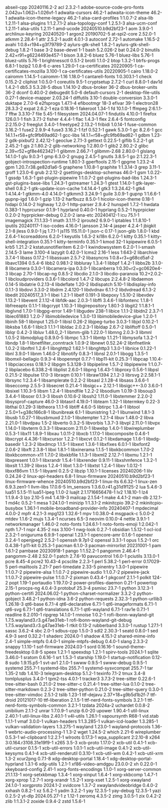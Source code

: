 abseil-cpp 20240116.2-2
acl 2.3.2-1
adobe-source-code-pro-fonts 2.042u+1.062i+1.026vf-1
adwaita-cursors 46.2-1
adwaita-icon-theme 46.2-1
adwaita-icon-theme-legacy 46.2-1
alsa-card-profiles 1:1.0.7-2
alsa-lib 1.2.11-1
alsa-plugins 1:1.2.7.1-2
alsa-topology-conf 1.2.5.1-3
alsa-ucm-conf 1.2.11-1
alsa-utils 1.2.11-1
amd-ucode 20240510.b9d2bf23-1
aom 3.9.0-1
archlinux-keyring 20240520-1
argon2 20190702-5
at-spi2-core 2.52.0-1
atkmm 2.28.4-1
attr 2.5.2-1
audit 4.0.1-3
autoconf 2.72-1
automake 1.16.5-2
avahi 1:0.8+r194+g3f79789-2
aylurs-gtk-shell 1.8.2-1
aylurs-gtk-shell-debug 1.8.2-1
base 3-2
base-devel 1-1
bash 5.2.026-2
bat 0.24.0-2
binutils 2.42+r91+g6224493e457-1
bison 3.8.2-6
bluez 5.76-1
bluez-libs 5.76-1
bluez-utils 5.76-1
brightnessctl 0.5.1-2
brotli 1.1.0-2
btop 1.3.2-1
btrfs-progs 6.8.1-1
bzip2 1.0.8-6
c-ares 1.29.0-1
ca-certificates 20220905-1
ca-certificates-mozilla 3.100-1
ca-certificates-utils 20220905-1
cairo 1.18.0-2
cairomm 1.14.5-1
cairomm-1.16 1.18.0-1
cantarell-fonts 1:0.303.1-1
check 0.15.2-2
cliphist 1:0.5.0-1
coreutils 9.5-1
cryptsetup 2.7.2-1
curl 8.8.0-1
dav1d 1.4.2-1
db5.3 5.3.28-5
dbus 1.14.10-2
dbus-broker 36-2
dbus-broker-units 36-2
dconf 0.40.0-2
debugedit 5.0-6
default-cursors 2-1
desktop-file-utils 0.27-1
device-mapper 2.03.24-1
diffutils 3.10-1
double-conversion 3.3.0-1
duktape 2.7.0-6
e2fsprogs 1.47.1-4
efibootmgr 18-3
efivar 39-1
electron28 28.3.3-2
expat 2.6.2-1
eza 0.18.16-1
fakeroot 1.34-1
fd 10.1.0-1
ffmpeg 2:6.1.1-7
fftw 3.3.10-7
file 5.45-1
filesystem 2024.04.07-1
findutils 4.10.0-1
firefox 126.0.1-1
fish 3.7.1-2
fisher 4.4.4-1
flac 1.4.3-1
flex 2.6.4-5
fontconfig 2:2.15.0-2
freeglut 3.4.0-1
freetype2 2.13.2-1
fribidi 1.0.14-1
fuse-common 3.16.2-1
fuse2 2.9.9-4
fuse3 3.16.2-1
fzf 0.52.1-1
gawk 5.3.0-1
gc 8.2.6-1
gcc 14.1.1+r58+gfc9fb69ad62-1
gcc-libs 14.1.1+r58+gfc9fb69ad62-1
gdbm 1.23-2
gdk-pixbuf2 2.42.12-1
geoclue 2.7.1-3
gettext 0.22.5-1
giflib 5.2.2-1
git 2.45.2-1
gjs 2:1.80.2-2
glib-networking 1:2.80.0-1
glib2 2.80.2-2
glibc 2.39+r52+gf8e4623421-1
glibmm 2.66.7-1
glibmm-2.68 2.80.0-1
glslang 14.1.0-1
glu 9.0.3-1
gmp 6.3.0-2
gnupg 2.4.5-1
gnutls 3.8.5-1
go 2:1.22.3-1
gobject-introspection-runtime 1.80.1-3
gperftools 2.15-1
gpgme 1.23.2-4
gpm 1.20.7.r38.ge82d1a6-5
graphene 1.10.8-1
graphite 1:1.3.14-3
grep 3.11-1
groff 1.23.0-6
grub 2:2.12-2
gsettings-desktop-schemas 46.0-1
gsm 1.0.22-1
gssdp 1.6.3-1
gst-plugin-pipewire 1:1.0.7-2
gst-plugins-bad-libs 1.24.3-1
gst-plugins-base-libs 1.24.3-1
gstreamer 1.24.3-1
gtest 1.14.0-1
gtk-layer-shell 0.8.2-1
gtk-update-icon-cache 1:4.14.4-1
gtk3 1:3.24.42-1
gtk4 1:4.14.4-1
gtkmm-4.0 4.14.0-1
gtkmm3 3.24.9-1
guile 3.0.9-1
gupnp 1:1.6.6-1
gupnp-igd 1.6.0-1
gzip 1.13-2
harfbuzz 8.5.0-1
hicolor-icon-theme 0.18-1
hidapi 0.14.0-2
highway 1.2.0-1
http-parser 2.9.4-2
hunspell 1.7.2-1
hwdata 0.383-1
hyprcursor 0.1.9-1
hyprland 0.40.0-1
hyprlang 0.5.2-1
hyprpicker 0.2.0-2
hyprpicker-debug 0.2.0-2
iana-etc 20240412-1
icu 75.1-1
imagemagick 7.1.1.33-1
imath 3.1.11-2
iproute2 6.9.0-1
iptables 1:1.8.10-1
iputils 20240117-1
iso-codes 4.16.0-1
jansson 2.14-4
jasper 4.2.4-1
jbigkit 2.1-8
jless 0.9.0-1
jq 1.7.1-1
js115 115.11.0-1
json-c 0.17-1
json-glib 1.8.0-1
kbd 2.6.4-1
kcoreaddons 6.2.0-1
keyutils 1.6.3-2
ki18n 6.2.0-1
kitty 0.35.1-1
kitty-shell-integration 0.35.1-1
kitty-terminfo 0.35.1-1
kmod 32-1
kpipewire 6.0.5-1
krb5 1.21.2-2
kstatusnotifieritem 6.2.0-1
kwindowsystem 6.2.0-1
l-smash 2.14.5-3
lame 3.100-4
lazygit 0.42.0-1
lcms2 2.16-1
less 1:643-2
libarchive 3.7.4-1
libass 0.17.2-1
libassuan 2.5.7-2
libasyncns 1:0.8+r3+g68cd5af-2
libavc1394 0.5.4-6
libb2 0.98.1-2
libbluray 1.3.4-1
libbpf 1.4.2-1
libbs2b 3.1.0-8
libcamera 0.3.0-1
libcamera-ipa 0.3.0-1
libcanberra 1:0.30+r2+gc0620e4-3
libcap 2.70-1
libcap-ng 0.8.5-2
libcdio 2.1.0-3
libcdio-paranoia 10.2+2.0.2-1
libcloudproviders 0.3.6-1
libcolord 1.4.7-2
libcups 2:2.4.8-2
libdaemon 0.14-5
libdatrie 0.2.13-4
libdeflate 1.20-2
libdispatch 5.10-1
libdisplay-info 0.1.1-3
libdovi 3.3.0-2
libdrm 2.4.120-1
libdvdnav 6.1.1-2
libdvdread 6.1.3-2
libedit 20240517_3.1-1
libei 1.2.1-1
libelf 0.191-3
libepoxy 1.5.10-2
libevdev 1.13.2-1
libevent 2.1.12-4
libfdk-aac 2.0.3-1
libffi 3.4.6-1
libfontenc 1.1.8-1
libfreeaptx 0.1.1-1
libgcrypt 1.10.3-1
libgirepository 1.80.1-3
libgit2 1:1.8.1-1
libglvnd 1.7.0-1
libgpg-error 1.49-1
libgudev 238-1
libice 1.1.1-2
libidn2 2.3.7-1
libiec61883 1.2.0-7
libimobiledevice 1.3.0-13
libimobiledevice-glue 1.2.0-1
libinih 58-1
libinput 1.25.0-1
libisl 0.26-2
libjpeg-turbo 3.0.3-1
libjxl 0.10.2-1
libksba 1.6.6-1
liblc3 1.1.1-1
libldac 2.0.2.3-1
libldap 2.6.7-2
libliftoff 0.5.0-1
liblqr 0.4.2-3
libluv 1.48.0_2-1
libmm-glib 1.22.0-1
libmng 2.0.3-3
libmnl 1.0.5-2
libmodplug 0.8.9.0-5
libmpc 1.3.1-1
libmtp 1.1.21-1
libmysofa 1.3.2-1
libndp 1.8-1
libnetfilter_conntrack 1.0.9-2
libnewt 0.52.24-2
libnfnetlink 1.0.2-2
libnftnl 1.2.6-1
libnghttp2 1.62.1-1
libnghttp3 1.3.0-1
libnice 0.1.22-1
libnl 3.9.0-1
libnm 1.46.0-2
libnotify 0.8.3-1
libnsl 2.0.1-1
libogg 1.3.5-1
libomxil-bellagio 0.9.3-4
libopenmpt 0.7.7-1
libp11-kit 0.25.3-1
libpcap 1.10.4-1
libpciaccess 0.18.1-2
libpgm 5.3.128-3
libpipeline 1.5.7-2
libpipewire 1:1.0.7-2
libplacebo 6.338.2-6
libplist 2.6.0-1
libpng 1.6.43-1
libproxy 0.5.6-1
libpsl 0.21.5-2
libpulse 17.0-3
libraqm 0.10.1-1
libraw1394 2.1.2-3
librsvg 2:2.58.1-1
librsync 1:2.3.4-1
libsamplerate 0.2.2-2
libsasl 2.1.28-4
libsass 3.6.6-1
libseccomp 2.5.5-3
libsecret 0.21.4-1
libsigc++ 2.12.1-1
libsigc++-3.0 3.6.0-1
libsixel 1.10.3-5
libsm 1.2.4-1
libsndfile 1.2.2-2
libsodium 1.0.19-3
libsoup3 3.4.4-1
libsoxr 0.1.3-3
libssh 0.10.6-2
libssh2 1.11.0-1
libstemmer 2.2.0-2
libsysprof-capture 46.0-3
libtasn1 4.19.0-1
libteam 1.32-1
libtermkey 0.22-3
libthai 0.1.29-3
libtheora 1.1.1-6
libtiff 4.6.0-5
libtirpc 1.3.4-1
libtool 2.5.0+1+g38c166c8-1
libunibreak 6.1-1
libunistring 1.2-1
libunwind 1.8.1-3
libusb 1.0.27-1
libusbmuxd 2.1.0-1
libutempter 1.2.1-4
libuv 1.48.0-2
libva 2.21.0-1
libvdpau 1.5-2
libverto 0.3.2-5
libvorbis 1.3.7-3
libvpl 2.11.0-1
libvpx 1.14.0-1
libvterm 0.3.3-1
libwacom 2.11.0-1
libwebp 1.4.0-1
libwireplumber 0.5.3-1
libx11 1.8.9-1
libxau 1.0.11-2
libxcb 1.17.0-1
libxcomposite 0.4.6-1
libxcrypt 4.4.36-1
libxcursor 1.2.2-1
libxcvt 0.1.2-1
libxdamage 1.1.6-1
libxdg-basedir 1.2.3-2
libxdmcp 1.1.5-1
libxext 1.3.6-1
libxfixes 6.0.1-1
libxfont2 2.0.6-2
libxft 2.3.8-1
libxi 1.8.1-1
libxinerama 1.1.5-1
libxkbcommon 1.7.0-2
libxkbcommon-x11 1.7.0-2
libxkbfile 1.1.3-1
libxml2 2.12.7-1
libxmu 1.2.1-1
libxpresent 1.0.1-1
libxrandr 1.5.4-1
libxrender 0.9.11-1
libxshmfence 1.3.2-1
libxslt 1.1.39-2
libxss 1.2.4-1
libxt 1.3.0-1
libxtst 1.2.4-1
libxv 1.0.12-1
libxxf86vm 1.1.5-1
libyaml 0.2.5-2
libzip 1.10.1-1
licenses 20240206-1
lilv 0.24.24-2
linux-api-headers 6.8-1
linux-firmware 20240510.b9d2bf23-1
linux-firmware-whence 20240510.b9d2bf23-1
linux-lts 6.6.32-1
linux-zen 6.9.3.zen1-1
llvm-libs 17.0.6-5
lm_sensors 1:3.6.0.r41.g31d1f125-2
lua 5.4.6-3
lua51 5.1.5-11
lua51-lpeg 1.1.0-2
luajit 2.1.1716656478-1
lv2 1.18.10-1
lz4 1:1.9.4-3
lzo 2.10-5
m4 1.4.19-3
mailcap 2.1.54-1
make 4.4.1-2
man-db 2.12.1-1
md4c 0.5.2-1
mesa 1:24.1.0-1
minizip 1:1.3.1-2
mkinitcpio 39.2-2
mkinitcpio-busybox 1.36.1-1
mobile-broadband-provider-info 20240407-1
mpdecimal 4.0.0-2
mpfr 4.2.1-3
mpg123 1.32.6-1
mpv 1:0.38.0-4
msgpack-c 5.0.0-2
mtdev 1.1.6-2
mujs 1.3.4-1
ncurses 6.5-3
neovim 0.10.0-4
nettle 3.9.1-1
networkmanager 1.46.0-2
noto-fonts 1:24.6.1-1
noto-fonts-emoji 1:2.042-1
npth 1.7-1
nspr 4.35-2
nss 3.100-1
nwg-look 0.2.7-1
obsidian 1.5.12-1
ocl-icd 2.3.2-1
oniguruma 6.9.9-1
openal 1.23.1-1
opencore-amr 0.1.6-1
openexr 3.2.4-1
openjpeg2 2.5.2-1
openssh 9.7p1-2
openssl 3.3.1-1
opus 1.5.2-1
orc 0.4.38-1
p11-kit 0.25.3-1
pacman 6.1.0-3
pacman-mirrorlist 20231001-1
pam 1.6.1-2
pambase 20230918-1
pango 1:1.52.2-1
pangomm 2.46.4-1
pangomm-2.48 2.52.0-1
patch 2.7.6-10
pavucontrol 1:6.0-1
pciutils 3.13.0-1
pcre 8.45-4
pcre2 10.43-4
pcsclite 2.2.3-1
perl 5.38.2-1
perl-error 0.17029-5
perl-mailtools 2.21-7
perl-timedate 2.33-5
pinentry 1.3.0-1
pipewire 1:1.0.7-2
pipewire-alsa 1:1.0.7-2
pipewire-audio 1:1.0.7-2
pipewire-jack 1:1.0.7-2
pipewire-pulse 1:1.0.7-2
pixman 0.43.4-1
pkgconf 2.1.1-1
polkit 124-2
popt 1.19-1
portaudio 1:19.7.0-2
power-profiles-daemon 0.21-1
powertop 2.15-1
procps-ng 4.0.4-3
protobuf 25.3-4
psmisc 23.7-1
python 3.12.3-1
python-certifi 2024.06.02-1
python-charset-normalizer 3.3.2-2
python-gobject 3.48.2-1
python-idna 3.6-2
python-requests 2.32.3-1
python-urllib3 1.26.18-3
qt6-base 6.7.1-4
qt6-declarative 6.7.1-1
qt6-imageformats 6.7.1-1
qt6-svg 6.7.1-1
qt6-translations 6.7.1-1
qt6-wayland 6.7.1-1
rav1e 0.7.1-1
readline 8.2.010-1
ripgrep 14.1.0-1
rnnoise 1:0.2-1
rofi-lbonn-wayland-git 1.7.5.wayland3.r3.g47ae31eb-1
rofi-lbonn-wayland-git-debug 1.7.5.wayland3.r3.g47ae31eb-1
rtkit 0.13-2
rubberband 3.3.0-1
rustup 1.27.1-1
sassc 3.6.2-4
sbc 2.0-1
sdbus-cpp 1.5.0-3
sdl2 2.30.3-1
seatd 0.8.0-1
sed 4.9-3
serd 0.32.2-1
shaderc 2024.0-1
shadow 4.15.1-2
shared-mime-info 2.4-1
simple-mtpfs 0.4.0-1
simple-mtpfs-debug 0.4.0-1
slang 2.3.3-2
snappy 1.1.10-1
sof-firmware 2024.03-1
sord 0.16.16-1
sound-theme-freedesktop 0.8-5
speex 1.2.1-1
speexdsp 1.2.1-1
spirv-tools 2024.1-1
sqlite 3.46.0-1
sratom 0.6.16-1
srt 1.5.3-1
starship 1.19.0-1
startup-notification 0.12-8
sudo 1.9.15.p5-1
svt-av1 2.1.0-1
swww 0.9.5-1
swww-debug 0.9.5-1
systemd 255.7-1
systemd-libs 255.7-1
systemd-sysvcompat 255.7-1
tar 1.35-2
tdb 1.4.10-3
telegram-desktop 5.1.2-1
texinfo 7.1-2
tmux 3.4-8
tomlplusplus 3.4.0-1
tpm2-tss 4.0.1-1
tracker3 3.7.3-2
tree-sitter 0.22.6-1
tree-sitter-bash 0.21.0-2
tree-sitter-c 0.21.4-1
tree-sitter-lua 0.1.0-2
tree-sitter-markdown 0.2.3-2
tree-sitter-python 0.21.0-2
tree-sitter-query 0.3.0-1
tree-sitter-vimdoc 2.5.1-2
tslib 1.23-1
ttf-dejavu 2.37+18+g9b5d1b2f-7
ttf-droid 20121017-10
ttf-liberation 2.1.5-1
ttf-nerd-fonts-symbols 3.2.1-1
ttf-nerd-fonts-symbols-common 3.2.1-1
tzdata 2024a-2
uchardet 0.0.8-2
unibilium 2.1.1-2
unrar 1:7.0.9-1
unzip 6.0-20
upower 1.90.4-1
util-linux 2.40.1-1
util-linux-libs 2.40.1-1
v4l-utils 1.26.1-1
vapoursynth R68-1
vid.stab 1.1.1-1
vmaf 3.0.0-1
vulkan-headers 1:1.3.285-1
vulkan-icd-loader 1.3.285-1
vulkan-validation-layers 1.3.275-1
wayland 1.23.0-1
wayland-protocols 1.36-1
webrtc-audio-processing-1 1.3-2
wget 1.24.5-2
which 2.21-6
wireplumber 0.5.3-1
wl-clipboard 1:2.2.1-1
wlroots 0.17.3-1
wpa_supplicant 2:2.10-8
x264 3:0.164.r3108.31e19f9-1
x265 3.5-3
xcb-proto 1.17.0-2
xcb-util 0.4.1-1
xcb-util-cursor 0.1.5-1
xcb-util-errors 1.0.1-1
xcb-util-image 0.4.1-2
xcb-util-keysyms 0.4.1-4
xcb-util-renderutil 0.3.10-1
xcb-util-wm 0.4.2-1
xcb-util-xrm 1.3-2
xcur2png 0.7.1-8
xdg-desktop-portal 1.18.4-1
xdg-desktop-portal-hyprland 1.3.1-6
xdg-utils 1.2.1-1
xf86-video-amdgpu 23.0.0-2
xh 0.22.0-1
xkeyboard-config 2.41-1
xorg-fonts-encodings 1.1.0-1
xorg-server-common 21.1.13-1
xorg-setxkbmap 1.3.4-1
xorg-xinput 1.6.4-1
xorg-xkbcomp 1.4.7-1
xorg-xprop 1.2.7-1
xorg-xrandr 1.5.2-1
xorg-xset 1.2.5-1
xorg-xwayland 24.1.0-1
xorgproto 2024.1-2
xvidcore 1.3.7-2
xwaylandvideobridge 0.4.0-2
xxhash 0.8.2-1
xz 5.6.2-1
yadm 3.2.2-1
yay 12.3.5-1
yay-debug 12.3.5-1
yazi 0.2.5-2
yt-dlp 2024.05.27-1
z 1.12-1
zeromq 4.3.5-2
zimg 3.0.5-1
zix 0.4.2-2
zlib 1:1.3.1-2
zoxide 0.9.4-2
zstd 1.5.6-1
